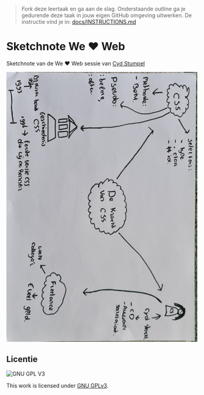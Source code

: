 > _Fork_ deze leertaak en ga aan de slag. Onderstaande outline ga je gedurende deze taak in jouw eigen GitHub omgeving uitwerken. De instructie vind je in: [docs/INSTRUCTIONS.md](docs/INSTRUCTIONS.md)

# Sketchnote We ♥ Web
Sketchnote van de We ♥ Web sessie van [Cyd Stumpel](https://cydstumpel.nl/)

<img width="500" src="https://github.com/boudewijnbout/fix-the-flow-sketchnote/blob/main/sketchnote.jpg">

## Licentie

![GNU GPL V3](https://www.gnu.org/graphics/gplv3-127x51.png)

This work is licensed under [GNU GPLv3](./LICENSE).
